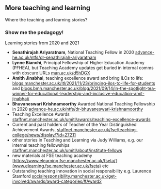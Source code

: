 ## More teaching and learning

Where the teaching and learning stories?

### Show me the pedagogy!

Learning stories from 2020 and 2021


* **Senathirajah Ariyaratnam**, National Teaching Fellow in 2020 [advance-he.ac.uk/ntfs/dr-senathirajah-ariyaratnam](https://www.advance-he.ac.uk/ntfs/dr-senathirajah-ariyaratnam)
* **Lynne Bianchi**, Principal Fellowship of Higher Education Academy (PFHEA), but Teaching Academy updates get buried in internal comms with obscure URLs  [man.ac.uk/d5hDGX](http://man.ac.uk/d5hDGX) 
*  **Amith Jinabhai**, teaching excellence award and bring ILOs to life: [blogs.manchester.ac.uk/itl/2021/11/23/bringing-ilos-to-life-for-students](https://blogs.manchester.ac.uk/itl/2021/11/23/bringing-ilos-to-life-for-students/) and [blogs.bmh.manchester.ac.uk/blog/2021/09/14/in-the-spotlight-tea-winner-for-educational-leadership-and-inclusive-education-amit-jinabhai/](https://blogs.bmh.manchester.ac.uk/blog/2021/09/14/in-the-spotlight-tea-winner-for-educational-leadership-and-inclusive-education-amit-jinabhai/)
*  **Bhuvaneswari Krishnamoorthy** Awarded National Teaching Fellowship in 2020 [advance-he.ac.uk/ntfs/dr-bhuvaneswari-krishnamoorthy](https://www.advance-he.ac.uk/ntfs/dr-bhuvaneswari-krishnamoorthy)
* Teaching Excellence Awards [staffnet.manchester.ac.uk/umitl/awards/teaching-excellence-awards](https://www.staffnet.manchester.ac.uk/umitl/awards/teaching-excellence-awards/)
* Current and past holders of Teacher of the Year Distinguished Achievement Awards, [staffnet.manchester.ac.uk/fse/teaching-college/news/display/?id=27211](https://www.staffnet.manchester.ac.uk/fse/teaching-college/news/display/?id=27211)
*  other stories in Teaching and Learning via Judy Williams, e.g. our internal teaching fellowships [staffnet.manchester.ac.uk/umitl/about/institute-fellows](https://www.staffnet.manchester.ac.uk/umitl/about/institute-fellows/)
*  new materials at FSE teaching academy [https://www.elearning.fse.manchester.ac.uk/fseta/](www.elearning.fse.manchester.ac.uk/fseta) etc
*  Outstanding teaching innovation in social responsibility e.g. Laurence Stamford [socialresponsibility.manchester.ac.uk/get-involved/awards/award-categories/#Award2](http://www.socialresponsibility.manchester.ac.uk/get-involved/awards/award-categories/#Award2)

<!--
### Jekyll Themes

Your Pages site will use the layout and styles from the Jekyll theme you have selected in your [repository settings](https://github.com/dullhunk/teaching-and-learning/settings/pages). The name of this theme is saved in the Jekyll `_config.yml` configuration file.

### Support or Contact

Having trouble with Pages? Check out our [documentation](https://docs.github.com/categories/github-pages-basics/) or [contact support](https://support.github.com/contact) and we’ll help you sort it out.-->
